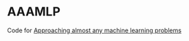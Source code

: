 # AAAMLP
Code for [Approaching almost any machine learning problems](https://github.com/abhishekkrthakur/approachingalmost/tree/master)
